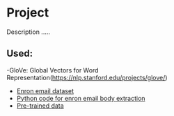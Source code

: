 # Project
Description .....

## Used:
-GloVe: Global Vectors for Word Representation(https://nlp.stanford.edu/projects/glove/)
- [Enron email dataset](https://www.cs.cmu.edu/~enron/)
- [Python code for enron email body extraction](https://www.pythonforengineers.com/analysing-the-enron-email-corpus/)
- [Pre-trained data](https://gist.github.com/rachelhyman/b1f109155c9dafffe618#real-cool-heading)

